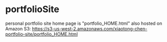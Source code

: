 # portfolioSite
personal portfolio site
home page is "portfolio_HOME.html"
also hosted on Amazon S3: https://s3-us-west-2.amazonaws.com/xiaotong-chen-portfolio-site/portfolio_HOME.html
